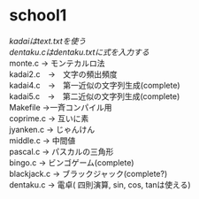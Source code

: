 # school1

*kadaiはtext.txtを使う*   
*dentaku.cはdentaku.txtに式を入力する*   
monte.c → モンテカルロ法    
kadai2.c　→　文字の頻出頻度    
kadai4.c　→　第一近似の文字列生成(complete)    
kadai5.c　→　第二近似の文字列生成(complete)      
Makefile  →一斉コンパイル用  
coprime.c → 互いに素  
jyanken.c → じゃんけん  
middle.c → 中間値  
pascal.c → パスカルの三角形    
bingo.c → ビンゴゲーム(complete)   
blackjack.c → ブラックジャック(complete?)  
dentaku.c → 電卓( 四則演算, sin, cos, tanは使える)  

